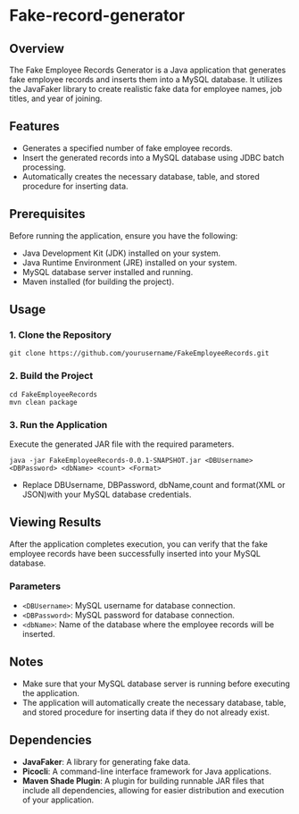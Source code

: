 # Fake-record-generator

## Overview
The Fake Employee Records Generator is a Java application that generates fake employee records and inserts them into a MySQL database. It utilizes the JavaFaker library to create realistic fake data for employee names, job titles, and year of joining.

## Features
- Generates a specified number of fake employee records.
- Insert the generated records into a MySQL database using JDBC batch processing.
- Automatically creates the necessary database, table, and stored procedure for inserting data.

## Prerequisites
Before running the application, ensure you have the following:
- Java Development Kit (JDK) installed on your system.
- Java Runtime Environment (JRE) installed on your system.
- MySQL database server installed and running.
- Maven installed (for building the project).

## Usage
### 1. Clone the Repository
```
git clone https://github.com/yourusername/FakeEmployeeRecords.git
```

### 2. Build the Project
```
cd FakeEmployeeRecords
mvn clean package 
```
### 3. Run the Application
Execute the generated JAR file with the required parameters.
```
java -jar FakeEmployeeRecords-0.0.1-SNAPSHOT.jar <DBUsername> <DBPassword> <dbName> <count> <Format>
```
- Replace DBUsername, DBPassword, dbName,count and format(XML or JSON)with your MySQL database credentials.

## Viewing Results

After the application completes execution, you can verify that the fake employee records have been successfully inserted into your MySQL database.

### Parameters
- `<DBUsername>`: MySQL username for database connection.
- `<DBPassword>`: MySQL password for database connection.
- `<dbName>`: Name of the database where the employee records will be inserted.

## Notes
- Make sure that your MySQL database server is running before executing the application.
- The application will automatically create the necessary database, table, and stored procedure for inserting data if they do not already exist.

## Dependencies
- **JavaFaker**: A library for generating fake data.
- **Picocli**: A command-line interface framework for Java applications.
- **Maven Shade Plugin**: A plugin for building runnable JAR files that include all dependencies, allowing for easier distribution and execution of your application.



